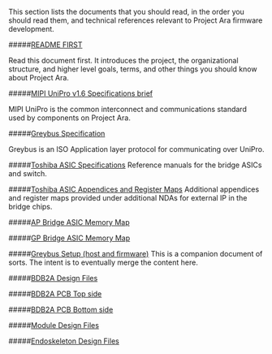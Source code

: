 This section lists the documents that you should read, in the order you
should read them, and technical references relevant to Project Ara
firmware development.

#####[README FIRST](README-FIRST) 

Read this document first. It introduces the project, the
organizational structure, and higher level goals, terms, and other
things you should know about Project Ara.

#####[MIPI UniPro v1.6 Specifications brief](http://projectara.com)

MIPI UniPro is the common interconnect and communications standard used by components on
Project Ara. 

#####[Greybus Specification](https://github.com/projectara/greybus-spec)

Greybus is an ISO Application layer protocol for communicating over UniPro. 

#####[Toshiba ASIC Specifications](http://projectara.com)
Reference manuals for the bridge ASICs and switch.

#####[Toshiba ASIC Appendices and Register Maps](http://projectara.com)
Additional appendices and register maps provided under additional NDAs for external IP in the bridge chips.

#####[AP Bridge ASIC Memory Map](http://projectara.com)

#####[GP Bridge ASIC Memory Map](http://projectara.com)

#####[Greybus Setup (host and firmware)](http://projectara.com)
This is a companion document of sorts. The intent is to eventually merge the content here.

#####[BDB2A Design Files](http://projectara.com)

#####[BDB2A PCB Top side](http://projectara.com)

#####[BDB2A PCB Bottom side](http://projectara.com)

#####[Module Design Files](http://projectara.com)

#####[Endoskeleton Design Files](http://projectara.com)